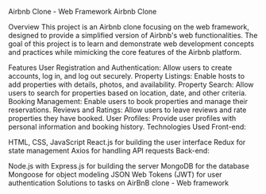 Airbnb Clone - Web Framework
Airbnb Clone

Overview
This project is an Airbnb clone focusing on the web framework, designed to provide a simplified version of Airbnb's web functionalities. The goal of this project is to learn and demonstrate web development concepts and practices while mimicking the core features of the Airbnb platform.

Features
User Registration and Authentication: Allow users to create accounts, log in, and log out securely.
Property Listings: Enable hosts to add properties with details, photos, and availability.
Property Search: Allow users to search for properties based on location, date, and other criteria.
Booking Management: Enable users to book properties and manage their reservations.
Reviews and Ratings: Allow users to leave reviews and rate properties they have booked.
User Profiles: Provide user profiles with personal information and booking history.
Technologies Used
Front-end:

HTML, CSS, JavaScript
React.js for building the user interface
Redux for state management
Axios for handling API requests
Back-end:

Node.js with Express.js for building the server
MongoDB for the database
Mongoose for object modeling
JSON Web Tokens (JWT) for user authentication
 Solutions to tasks on AirBnB clone - Web framework
